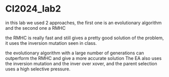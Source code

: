 # CI2024_lab2

in this lab we used 2 approaches, the first one is an evolutionary algorithm and the second one a RMHC

the RMHC is really fast and still gives a pretty good solution of the problem, it uses the inversion mutation seen in class.

the evolutionary algorithm with a large number of generations can outperform the RMHC and give a more accurate solution
The EA also uses the inversion mutation and the inver over xover, and the parent selection uses a high selective pressure.
